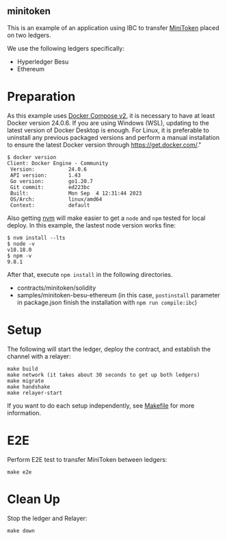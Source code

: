 minitoken
---

This is an example of an application using IBC to transfer [MiniToken](/contracts/minitoken/solidity) placed on two ledgers.

We use the following ledgers specifically:
- Hyperledger Besu
- Ethereum

# Preparation

As this example uses [Docker Compose v2](https://github.com/docker/compose#legacy), it is necessary to have at least Docker version 24.0.6. If you are using Windows (WSL), updating to the latest version of Docker Desktop is enough. For Linux, it is preferable to uninstall any previous packaged versions and perform a manual installation to ensure the latest Docker version through https://get.docker.com/."

```
$ docker version
Client: Docker Engine - Community
 Version:           24.0.6
 API version:       1.43
 Go version:        go1.20.7
 Git commit:        ed223bc
 Built:             Mon Sep  4 12:31:44 2023
 OS/Arch:           linux/amd64
 Context:           default
```

Also getting [nvm](https://github.com/nvm-sh/nvm) will make easier to get a `node` and `npm` tested for local deploy. In this example, the lastest node version works fine:

```
$ nvm install --lts
$ node -v
v18.18.0
$ npm -v
9.8.1
```

After that, execute `npm install` in the following directories.

- contracts/minitoken/solidity
- samples/minitoken-besu-ethereum (in this case, `postinstall` parameter in package.json finish the installation with `npm run compile:ibc`)

# Setup

The following will start the ledger, deploy the contract, and establish the channel with a relayer:

```
make build
make network (it takes about 30 seconds to get up both ledgers)
make migrate
make handshake
make relayer-start
```

If you want to do each setup independently, see [Makefile](/samples/minitoken/Makefile)
for more information.

# E2E

Perform E2E test to transfer MiniToken between ledgers:

```
make e2e
```

# Clean Up

Stop the ledger and Relayer:

```
make down
```

